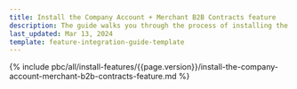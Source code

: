 ```yaml
---
title: Install the Company Account + Merchant B2B Contracts feature
description: The guide walks you through the process of installing the Company Account + Merchant B2B Contracts feature into the project.
last_updated: Mar 13, 2024
template: feature-integration-guide-template
---
```


{% include pbc/all/install-features/{{page.version}}/install-the-company-account-merchant-b2b-contracts-feature.md %} <!-- To edit, see /_includes/pbc/all/install-features/202404.0/install-the-company-account-merchant-b2b-contracts-feature.md -->
